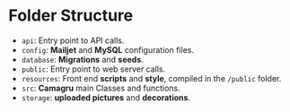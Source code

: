 # Folder Structure

* ``api``: Entry point to API calls.
* ``config``: **Mailjet** and **MySQL** configuration files.
* ``database``: **Migrations** and **seeds**.
* ``public``: Entry point to web server calls.
* ``resources``: Front end **scripts** and **style**, compiled in the ``/public`` folder.
* ``src``: **Camagru** main Classes and functions.
* ``storage``: **uploaded pictures** and **decorations**.
